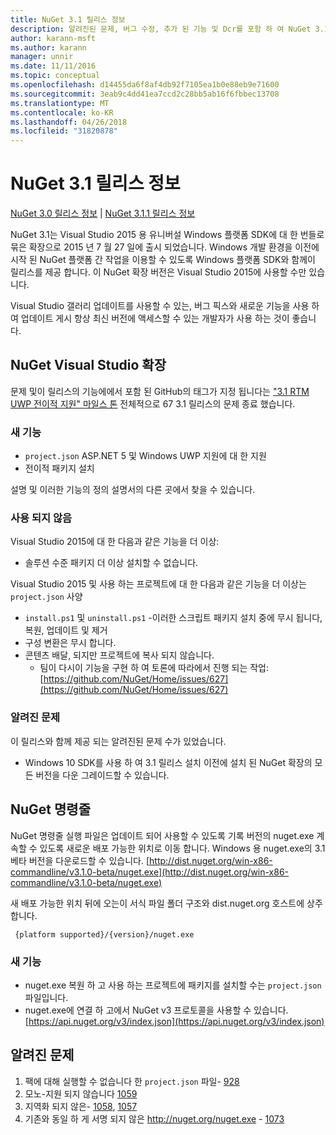 ```yaml
---
title: NuGet 3.1 릴리스 정보
description: 알려진된 문제, 버그 수정, 추가 된 기능 및 Dcr를 포함 하 여 NuGet 3.1에 대 한 릴리스 정보입니다.
author: karann-msft
ms.author: karann
manager: unnir
ms.date: 11/11/2016
ms.topic: conceptual
ms.openlocfilehash: d14455da6f8af4db92f7105ea1b0e88eb9e71600
ms.sourcegitcommit: 3eab9c4dd41ea7ccd2c28bb5ab16f6fbbec13708
ms.translationtype: MT
ms.contentlocale: ko-KR
ms.lasthandoff: 04/26/2018
ms.locfileid: "31820878"
---
```

# <a name="nuget-31-release-notes"></a>NuGet 3.1 릴리스 정보

[NuGet 3.0 릴리스 정보](../release-notes/nuget-3.0.0.md) | [NuGet 3.1.1 릴리스 정보](../release-notes/nuget-3.1.1.md)

NuGet 3.1는 Visual Studio 2015 용 유니버설 Windows 플랫폼 SDK에 대 한 번들로 묶은 확장으로 2015 년 7 월 27 일에 출시 되었습니다. Windows 개발 환경을 이전에 시작 된 NuGet 플랫폼 간 작업을 이용할 수 있도록 Windows 플랫폼 SDK와 함께이 릴리스를 제공 합니다. 이 NuGet 확장 버전은 Visual Studio 2015에 사용할 수만 있습니다.

Visual Studio 갤러리 업데이트를 사용할 수 있는, 버그 픽스와 새로운 기능을 사용 하 여 업데이트 게시 항상 최신 버전에 액세스할 수 있는 개발자가 사용 하는 것이 좋습니다.

## <a name="nuget-visual-studio-extension"></a>NuGet Visual Studio 확장

문제 및이 릴리스의 기능에에서 포함 된 GitHub의 태그가 지정 됩니다는 ["3.1 RTM UWP 전이적 지원" 마일스 톤](https://github.com/NuGet/Home/issues?utf8=%E2%9C%93&q=is%3Aclosed+milestone%3A%223.1+RTM+UWP+transitive+support%22+) 전체적으로 67 3.1 릴리스의 문제 종료 했습니다.

### <a name="new-features"></a>새 기능

* `project.json` ASP.NET 5 및 Windows UWP 지원에 대 한 지원
* 전이적 패키지 설치

설명 및 이러한 기능의 정의 설명서의 다른 곳에서 찾을 수 있습니다.

### <a name="deprecated"></a>사용 되지 않음

Visual Studio 2015에 대 한 다음과 같은 기능을 더 이상:

* 솔루션 수준 패키지 더 이상 설치할 수 없습니다.

Visual Studio 2015 및 사용 하는 프로젝트에 대 한 다음과 같은 기능을 더 이상는 `project.json` 사양

* `install.ps1` 및 `uninstall.ps1` -이러한 스크립트 패키지 설치 중에 무시 됩니다, 복원, 업데이트 및 제거
* 구성 변환은 무시 합니다.
* 콘텐츠 배달, 되지만 프로젝트에 복사 되지 않습니다.
    * 팀이 다시이 기능을 구현 하 여 토론에 따라에서 진행 되는 작업: [https://github.com/NuGet/Home/issues/627](https://github.com/NuGet/Home/issues/627)


### <a name="known-issues"></a>알려진 문제

이 릴리스와 함께 제공 되는 알려진된 문제 수가 있었습니다.

* Windows 10 SDK를 사용 하 여 3.1 릴리스 설치 이전에 설치 된 NuGet 확장의 모든 버전을 다운 그레이드할 수 있습니다.

## <a name="nuget-command-line"></a>NuGet 명령줄

NuGet 명령줄 실행 파일은 업데이트 되어 사용할 수 있도록 기록 버전의 nuget.exe 계속할 수 있도록 새로운 배포 가능한 위치로 이동 합니다.  Windows 용 nuget.exe의 3.1 베타 버전을 다운로드할 수 있습니다. [http://dist.nuget.org/win-x86-commandline/v3.1.0-beta/nuget.exe](http://dist.nuget.org/win-x86-commandline/v3.1.0-beta/nuget.exe)

새 배포 가능한 위치 뒤에 오는이 서식 파일 폴더 구조와 dist.nuget.org 호스트에 상주 합니다.

     {platform supported}/{version}/nuget.exe

### <a name="new-features"></a>새 기능

* nuget.exe 복원 하 고 사용 하는 프로젝트에 패키지를 설치할 수는 `project.json` 파일입니다.
* nuget.exe에 연결 하 고에서 NuGet v3 프로토콜을 사용할 수 있습니다. [https://api.nuget.org/v3/index.json](https://api.nuget.org/v3/index.json)

## <a name="known-issues"></a>알려진 문제 ##

1.    팩에 대해 실행할 수 없습니다 한 `project.json` 파일- [928](https://github.com/NuGet/Home/issues/928)
2.    모노-지원 되지 않습니다 [1059](https://github.com/NuGet/Home/issues/1059)
3.    지역화 되지 않은- [1058](https://github.com/NuGet/Home/issues/1058), [1057](https://github.com/NuGet/Home/issues/1057)
4.    기존와 동일 하 게 서명 되지 않은 http://nuget.org/nuget.exe - [1073](https://github.com/NuGet/Home/issues/1073)
